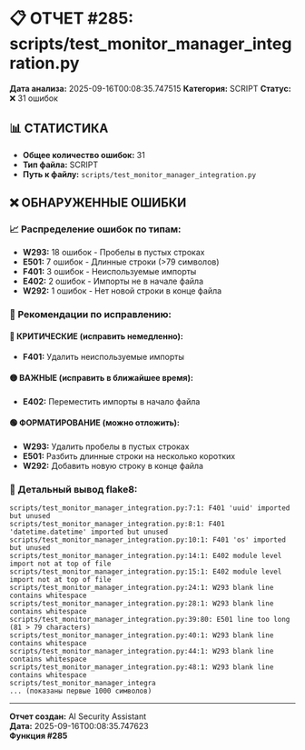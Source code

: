 # 📋 ОТЧЕТ #285: scripts/test_monitor_manager_integration.py

**Дата анализа:** 2025-09-16T00:08:35.747515
**Категория:** SCRIPT
**Статус:** ❌ 31 ошибок

## 📊 СТАТИСТИКА

- **Общее количество ошибок:** 31
- **Тип файла:** SCRIPT
- **Путь к файлу:** `scripts/test_monitor_manager_integration.py`

## ❌ ОБНАРУЖЕННЫЕ ОШИБКИ

### 📈 Распределение ошибок по типам:

- **W293:** 18 ошибок - Пробелы в пустых строках
- **E501:** 7 ошибок - Длинные строки (>79 символов)
- **F401:** 3 ошибок - Неиспользуемые импорты
- **E402:** 2 ошибок - Импорты не в начале файла
- **W292:** 1 ошибок - Нет новой строки в конце файла

### 🎯 Рекомендации по исправлению:

#### 🔴 КРИТИЧЕСКИЕ (исправить немедленно):
- **F401:** Удалить неиспользуемые импорты

#### 🟡 ВАЖНЫЕ (исправить в ближайшее время):
- **E402:** Переместить импорты в начало файла

#### 🟢 ФОРМАТИРОВАНИЕ (можно отложить):
- **W293:** Удалить пробелы в пустых строках
- **E501:** Разбить длинные строки на несколько коротких
- **W292:** Добавить новую строку в конце файла

### 📝 Детальный вывод flake8:

```
scripts/test_monitor_manager_integration.py:7:1: F401 'uuid' imported but unused
scripts/test_monitor_manager_integration.py:8:1: F401 'datetime.datetime' imported but unused
scripts/test_monitor_manager_integration.py:10:1: F401 'os' imported but unused
scripts/test_monitor_manager_integration.py:14:1: E402 module level import not at top of file
scripts/test_monitor_manager_integration.py:15:1: E402 module level import not at top of file
scripts/test_monitor_manager_integration.py:24:1: W293 blank line contains whitespace
scripts/test_monitor_manager_integration.py:28:1: W293 blank line contains whitespace
scripts/test_monitor_manager_integration.py:39:80: E501 line too long (81 > 79 characters)
scripts/test_monitor_manager_integration.py:40:1: W293 blank line contains whitespace
scripts/test_monitor_manager_integration.py:44:1: W293 blank line contains whitespace
scripts/test_monitor_manager_integration.py:48:1: W293 blank line contains whitespace
scripts/test_monitor_manager_integra
... (показаны первые 1000 символов)
```

---
**Отчет создан:** AI Security Assistant  
**Дата:** 2025-09-16T00:08:35.747623  
**Функция #285**
